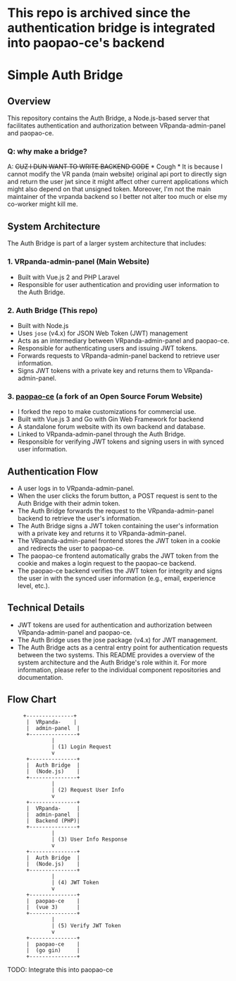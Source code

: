 # This repo is archived since the authentication bridge is integrated into paopao-ce's backend
# Simple Auth Bridge 
## Overview

This repository contains the Auth Bridge, a Node.js-based server that facilitates authentication and authorization between VRpanda-admin-panel and paopao-ce.
### Q: why make a bridge?
A: ~~CUZ I DUN WANT TO WRITE BACKEND CODE~~  * Cough *  It is because I cannot modify the VR panda (main website) original api port to directly sign and return the user jwt since it might affect other current applications which might also depend on that unsigned token. Moreover, I'm not the main maintainer of the vrpanda backend so I better not alter too much or else my co-worker might kill me.

## System Architecture

The Auth Bridge is part of a larger system architecture that includes:

### 1. VRpanda-admin-panel (Main Website) 
* Built with Vue.js 2 and PHP Laravel
* Responsible for user authentication and providing user information to the Auth Bridge.
### 2. Auth Bridge (This repo)
* Built with Node.js
* Uses `jose` (v4.x) for JSON Web Token (JWT) management
* Acts as an intermediary between VRpanda-admin-panel and paopao-ce.
* Responsible for authenticating users and issuing JWT tokens.
* Forwards requests to VRpanda-admin-panel backend to retrieve user information.
* Signs JWT tokens with a private key and returns them to VRpanda-admin-panel.
### 3. [paopao-ce](https://github.com/waydxd/paopao-ce) (a fork of an Open Source Forum Website) 
* I forked the repo to make customizations for commercial use.
* Built with Vue.js 3 and Go with Gin Web Framework for backend
* A standalone forum website with its own backend and database.
* Linked to VRpanda-admin-panel through the Auth Bridge.
* Responsible for verifying JWT tokens and signing users in with synced user information.
## Authentication Flow
* A user logs in to VRpanda-admin-panel.
* When the user clicks the forum button, a POST request is sent to the Auth Bridge with their admin token.
* The Auth Bridge forwards the request to the VRpanda-admin-panel backend to retrieve the user's information.
* The Auth Bridge signs a JWT token containing the user's information with a private key and returns it to VRpanda-admin-panel.
* The VRpanda-admin-panel frontend stores the JWT token in a cookie and redirects the user to paopao-ce.
* The paopao-ce frontend automatically grabs the JWT token from the cookie and makes a login request to the paopao-ce backend.
* The paopao-ce backend verifies the JWT token for integrity and signs the user in with the synced user information (e.g., email, experience level, etc.).
## Technical Details
* JWT tokens are used for authentication and authorization between VRpanda-admin-panel and paopao-ce.
* The Auth Bridge uses the jose package (v4.x) for JWT management.
* The Auth Bridge acts as a central entry point for authentication requests between the two systems.
This README provides a overview of the system architecture and the Auth Bridge's role within it. For more information, please refer to the individual component repositories and documentation.

## Flow Chart
         +---------------+
          |  VRpanda-    |
          |  admin-panel  |
          +---------------+
                  |
                  | (1) Login Request
                  v
          +---------------+
          |  Auth Bridge  |
          |  (Node.js)    |
          +---------------+
                  |
                  | (2) Request User Info
                  v
          +---------------+
          |  VRpanda-     |
          |  admin-panel  |
          |  Backend (PHP)|
          +---------------+
                  |
                  | (3) User Info Response
                  v
          +---------------+
          |  Auth Bridge  |
          |  (Node.js)    |
          +---------------+
                  |
                  | (4) JWT Token
                  v
          +---------------+
          |  paopao-ce    |
          |  (vue 3)      |
          +---------------+
                  |
                  | (5) Verify JWT Token
                  v
          +---------------+
          |  paopao-ce    |
          |  (go gin)     |
          +---------------+


TODO: Integrate this into paopao-ce
